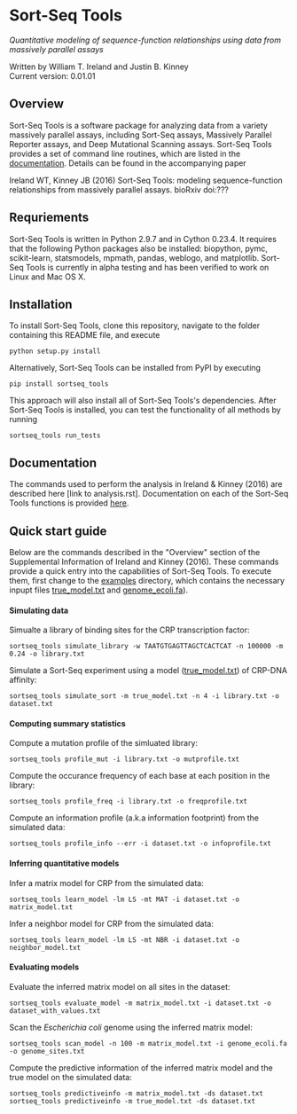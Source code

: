 Sort-Seq Tools 
========

*Quantitative modeling of sequence-function relationships using data from massively parallel assays*

Written by William T. Ireland and Justin B. Kinney  
Current version: 0.01.01  

## Overview

Sort-Seq Tools is a software package for analyzing data from a variety massively parallel assays, including Sort-Seq assays, Massively Parallel Reporter assays, and Deep Mutational Scanning assays. Sort-Seq Tools provides a set of command line routines, which are listed in the [documentation][documentation]. Details can be found in the accompanying paper

Ireland WT, Kinney JB (2016) Sort-Seq Tools: modeling sequence-function relationships from massively parallel assays. bioRxiv doi:???

## Requriements

Sort-Seq Tools is written in Python 2.9.7 and in Cython 0.23.4. It requires that the following Python packages also be installed: biopython, pymc, scikit-learn, statsmodels, mpmath, pandas, weblogo, and matplotlib. Sort-Seq Tools is currently in alpha testing and has been verified to work on Linux and Mac OS X. 

## Installation

To install Sort-Seq Tools, clone this repository, navigate to the folder containing this README file, and execute

```
python setup.py install
```

Alternatively, Sort-Seq Tools can be installed from PyPI by executing

```
pip install sortseq_tools
```

This approach will also install all of Sort-Seq Tools's dependencies. After Sort-Seq Tools is installed, you can test the functionality of all methods by running

```
sortseq_tools run_tests
```

## Documentation

The commands used to perform the analysis in Ireland & Kinney (2016) are described here [link to analysis.rst]. Documentation on each of the Sort-Seq Tools functions is provided [here][documentation].

## Quick start guide

Below are the commands described in the "Overview" section of the Supplemental Information of Ireland and Kinney (2016). These commands provide a quick entry into the capabilities of Sort-Seq Tools. To execute them, first change to the [examples](examples/) directory, which contains the necessary inpupt files [true_model.txt](examples/true_model.txt) and [genome_ecoli.fa](examples/genome_ecoli.fa)). 

#### Simulating data

Simualte a library of binding sites for the CRP transcription factor:
```
sortseq_tools simulate_library -w TAATGTGAGTTAGCTCACTCAT -n 100000 -m 0.24 -o library.txt
```

Simulate a Sort-Seq experiment using a model ([true_model.txt](examples/true_model.txt)) of CRP-DNA affinity:
```
sortseq_tools simulate_sort -m true_model.txt -n 4 -i library.txt -o dataset.txt
```

#### Computing summary statistics

Compute a mutation profile of the simluated library:
```
sortseq_tools profile_mut -i library.txt -o mutprofile.txt
```

Compute the occurance frequency of each base at each position in the library:
```
sortseq_tools profile_freq -i library.txt -o freqprofile.txt
```

Compute an information profile (a.k.a information footprint) from the simulated data:
```
sortseq_tools profile_info --err -i dataset.txt -o infoprofile.txt
```

#### Inferring quantitative models

Infer a matrix model for CRP from the simulated data:
```
sortseq_tools learn_model -lm LS -mt MAT -i dataset.txt -o matrix_model.txt
```

Infer a neighbor model for CRP from the simulated data:
```
sortseq_tools learn_model -lm LS -mt NBR -i dataset.txt -o neighbor_model.txt
```

#### Evaluating models

Evaluate the inferred matrix model on all sites in the dataset:
```
sortseq_tools evaluate_model -m matrix_model.txt -i dataset.txt -o dataset_with_values.txt
```

Scan the *Escherichia coli* genome using the inferred matrix model:
```
sortseq_tools scan_model -n 100 -m matrix_model.txt -i genome_ecoli.fa -o genome_sites.txt
```

Compute the predictive information of the inferred matrix model and the true model on the simulated data:
```
sortseq_tools predictiveinfo -m matrix_model.txt -ds dataset.txt
sortseq_tools predictiveinfo -m true_model.txt -ds dataset.txt
```

[documentation]: http://jbkinney.github.io/sortseq_tools/


